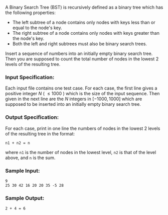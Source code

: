 <!-- Title
Counting Nodes in a BST (30)
-->
A Binary Search Tree (BST) is recursively defined as a binary tree which has
the following properties:

  * The left subtree of a node contains only nodes with keys less than or equal to the node's key.
  * The right subtree of a node contains only nodes with keys greater than the node's key.
  * Both the left and right subtrees must also be binary search trees.

Insert a sequence of numbers into an initially empty binary search tree. Then
you are supposed to count the total number of nodes in the lowest 2 levels of
the resulting tree.

### Input Specification:

Each input file contains one test case. For each case, the first line gives a
positive integer $N$ ( $\le 1000$ ) which is the size of the input sequence.
Then given in the next line are the $N$ integers in $[-1000, 1000]$ which are
supposed to be inserted into an initially empty binary search tree.

### Output Specification:

For each case, print in one line the numbers of nodes in the lowest 2 levels
of the resulting tree in the format:

```
n1 + n2 = n
```

where `n1` is the number of nodes in the lowest level, `n2` is that of the
level above, and `n` is the sum.

### Sample Input:

```
9
25 30 42 16 20 20 35 -5 28
```

### Sample Output:

```
2 + 4 = 6
```
